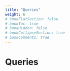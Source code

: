 ```yaml
---
title: "Queries"
weight: 6
# bookFlatSection: false
# bookToc: true
# bookHidden: false
# bookCollapseSection: true
# bookComments: true
---
```


# Queries
